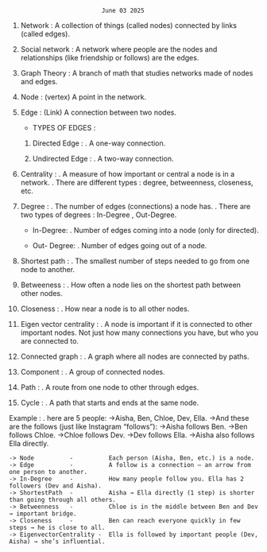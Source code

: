                              June 03 2025
                            
1. Network :
   A collection of things (called nodes) connected by links (called edges).

2. Social network :
   A network where people are the nodes and relationships (like friendship or follows) are the edges.

3. Graph Theory :
   A branch of math that studies networks made of nodes and edges.

4. Node : (vertex)
   A point in the network.

5. Edge : (Link)
   A connection between two nodes.

   * TYPES OF EDGES :
    1. Directed Edge :
       . A one-way connection.

    2. Undirected Edge :
       . A two-way connection.

6. Centrality :
   . A measure of how important or central a node is in a network.
   . There are different types : degree, betweenness, closeness, etc.

7. Degree : 
   . The number of edges (connections) a node has.
   . There are two types of degrees : In-Degree , Out-Degree.

   * In-Degree:
     . Number of edges coming into a node (only for directed).
    
   * Out- Degree:
     . Number of edges going out of a node.
    
8. Shortest path :
   . The smallest number of steps needed to go from one node to another.

9. Betweeness :
   . How often a node lies on the shortest path between other nodes.

10. Closeness :
   . How near a node is to all other nodes.

11. Eigen vector centrality :
    . A node is important if it is connected to other important nodes. Not just how many connections you have, but who you are  connected to.

12. Connected graph : 
    . A graph where all nodes are connected by paths.

13. Component :
    . A group of connected nodes.

14. Path :
    . A route from one node to other through edges.

15. Cycle :
    . A path that starts and ends at the same node.

Example :
. here are 5 people:
  ->Aisha, Ben, Chloe, Dev, Ella.
  ->And these are the follows (just like Instagram “follows”):
  ->Aisha follows Ben.
  ->Ben follows Chloe.
  ->Chloe follows Dev.
  ->Dev follows Ella.
  ->Aisha also follows Ella directly.

    -> Node          - 	        Each person (Aisha, Ben, etc.) is a node.
    -> Edge	         -          A follow is a connection — an arrow from one person to another.
    -> In-Degree     -	        How many people follow you. Ella has 2 followers (Dev and Aisha).
    -> ShortestPath  -          Aisha → Ella directly (1 step) is shorter than going through all others.
    -> Betweenness   -  	    Chloe is in the middle between Ben and Dev → important bridge.
    -> Closeness     - 	        Ben can reach everyone quickly in few steps → he is close to all.
    -> EigenvectorCentrality - 	Ella is followed by important people (Dev, Aisha) → she’s influential.
    